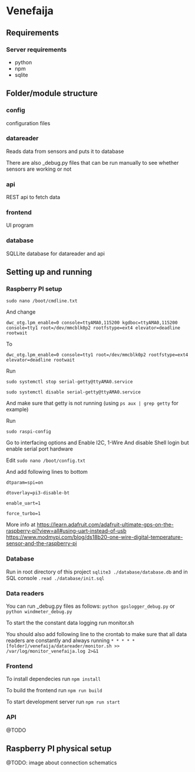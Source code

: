 # Venefaija

## Requirements
### Server requirements
* python
* npm
* sqlite


## Folder/module structure

### config
configuration files

### datareader
Reads data from sensors and puts it to database

There are also _debug.py files that can be run manually to see whether sensors are working or not

### api
REST api to fetch data

### frontend
UI program

### database
SQLLite database for datareader and api

## Setting up and running
### Raspberry PI setup
`sudo nano /boot/cmdline.txt`

And change

`dwc_otg.lpm_enable=0 console=ttyAMA0,115200 kgdboc=ttyAMA0,115200 console=tty1 root=/dev/mmcblk0p2 rootfstype=ext4 elevator=deadline rootwait`

To

`dwc_otg.lpm_enable=0 console=tty1 root=/dev/mmcblk0p2 rootfstype=ext4 elevator=deadline rootwait`

Run

`sudo systemctl stop serial-getty@ttyAMA0.service`

`sudo systemctl disable serial-getty@ttyAMA0.service`

And make sure that getty is not running (using `ps aux | grep getty` for example)

Run

`sudo raspi-config`

Go to interfacing options and Enable I2C, 1-Wire
And disable Shell login but enable serial port hardware

Edit `sudo nano /boot/config.txt`

And add following lines to bottom

`dtparam=spi=on`

`dtoverlay=pi3-disable-bt`

`enable_uart=1`

`force_turbo=1`

More info at
https://learn.adafruit.com/adafruit-ultimate-gps-on-the-raspberry-pi?view=all#using-uart-instead-of-usb
https://www.modmypi.com/blog/ds18b20-one-wire-digital-temperature-sensor-and-the-raspberry-pi


### Database
Run in root directory of this project
`sqlite3 ./database/database.db` and in SQL console `.read ./database/init.sql`

### Data readers
You can run _debug.py files as follows: `python gpslogger_debug.py` or `python windmeter_debug.py`

To start the the constant data logging run monitor.sh

You should also add following line to the crontab to make sure that all data readers are constantly and always running
`* * * * * [folder]/venefaija/datareader/monitor.sh >> /var/log/monitor_venefaija.log 2>&1`

### Frontend
To install dependecies run `npm install`

To build the frontend run `npm run build`

To start development server run `npm run start`

### API
@TODO

## Raspberry PI physical setup
@TODO: image about connection schematics

